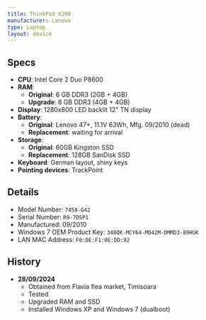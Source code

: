 ```yaml
---
title: ThinkPad X200
manufacturer: Lenovo
type: Laptop
layout: device
---
```


## Specs

-   **CPU**: Intel Core 2 Duo P8600
-   **RAM**:
    -   **Original**: 6 GB DDR3 (2GB + 4GB)
    -   **Upgrade**: 8 GB DDR3 (4GB + 4GB)
-   **Display**: 1280x800 LED backlit 12" TN display
-   **Battery**:
    -   **Original**: Lenovo 47+, 11.1V 63Wh, Mfg. 09/2010 (dead)
    -   **Replacement**: waiting for arrival
-   **Storage**:
    -   **Original**: 60GB Kingston SSD
    -   **Replacement**: 128GB SanDisk SSD
-   **Keyboard**: German layout, shiny keys
-   **Pointing devices**: TrackPoint

## Details

-   Model Number: `7458-G42`
-   Serial Number: `R9-7D5P1`
-   Manufactured: 09/2010
-   Windows 7 OEM Product Key: `348QK-MCY64-MD42M-DMMD3-89HGK`
-   LAN MAC Address: `F0:DE:F1:0E:DD:92`

## History

-   **28/09/2024**
    -   Obtained from Flavia flea market, Timisoara
    -   Tested
    -   Upgraded RAM and SSD
    -   Installed Windows XP and Windows 7 (dualboot)
